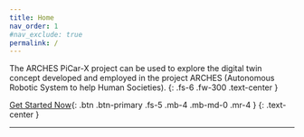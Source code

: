 ```yaml
---
title: Home
nav_order: 1
#nav_exclude: true
permalink: /
---
```


The ARCHES PiCar-X project can be used to explore the digital twin concept developed and employed in the project ARCHES (Autonomous Robotic System to help Human Societies). 
{: .fs-6 .fw-300 .text-center } 

[Get Started Now](https://cau-se.github.io/ARCHES-PiCar-X/getting_started.html){: .btn .btn-primary .fs-5 .mb-4 .mb-md-0 .mr-4 }
{: .text-center }

---
